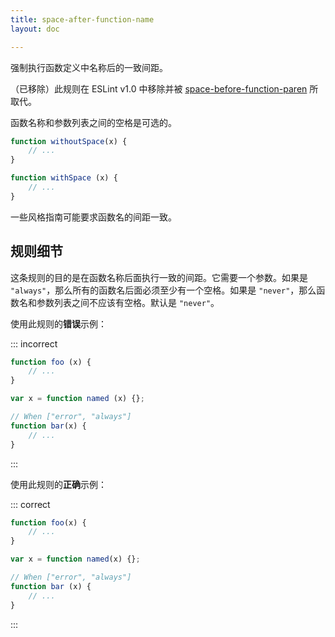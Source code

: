 ```yaml
---
title: space-after-function-name
layout: doc

---
```


强制执行函数定义中名称后的一致间距。

（已移除）此规则在 ESLint v1.0 中移除并被 [space-before-function-paren](space-before-function-paren) 所取代。

函数名称和参数列表之间的空格是可选的。

```js
function withoutSpace(x) {
    // ...
}

function withSpace (x) {
    // ...
}
```

一些风格指南可能要求函数名的间距一致。

## 规则细节

这条规则的目的是在函数名称后面执行一致的间距。它需要一个参数。如果是 `"always"`，那么所有的函数名后面必须至少有一个空格。如果是 `"never"`，那么函数名和参数列表之间不应该有空格。默认是 `"never"`。

使用此规则的**错误**示例：

::: incorrect

```js
function foo (x) {
    // ...
}

var x = function named (x) {};

// When ["error", "always"]
function bar(x) {
    // ...
}
```

:::

使用此规则的**正确**示例：

::: correct

```js
function foo(x) {
    // ...
}

var x = function named(x) {};

// When ["error", "always"]
function bar (x) {
    // ...
}
```

:::
